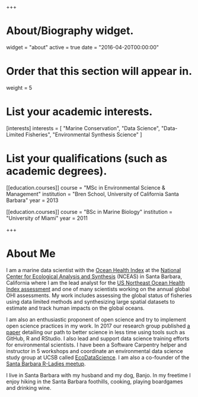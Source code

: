 +++
# About/Biography widget.
widget = "about"
active = true
date = "2016-04-20T00:00:00"

# Order that this section will appear in.
weight = 5

# List your academic interests.
[interests]
  interests = [
    "Marine Conservation",
    "Data Science",
    "Data-Limited Fisheries",
    "Environmental Synthesis Science"
  ]

# List your qualifications (such as academic degrees).
[[education.courses]]
  course = "MSc in Environmental Science & Management"
  institution = "Bren School, University of California Santa Barbara"
  year = 2013

[[education.courses]]
  course = "BSc in Marine Biology"
  institution = "University of Miami"
  year = 2011

+++

# About Me

I am a marine data scientist with the [Ocean Health Index](http://ohi-science.org/) at the [National Center for Ecological Analysis and Synthesis](https://www.nceas.ucsb.edu/) (NCEAS) in Santa Barbara, California where I am the lead analyst for the [US Northeast Ocean Health Index assessment](http://ohi-northeast.weebly.com/) and one of many scientists working on the annual global OHI assessments. My work includes assessing the global status of fisheries using data limited methods and synthesizing large spatial datasets to estimate and track human impacts on the global oceans.

I am also an enthusiastic proponent of open science and try to implement open science practices in my work. In 2017 our research group published [a paper](https://www.nature.com/articles/s41559-017-0160) detailing our path to better science in less time using tools such as GitHub, R and RStudio.
I also lead and support data science training efforts for environmental scientists. I have been a Software Carpentry helper and instructor in 5 workshops and coordinate an environmental data science study group at UCSB called [EcoDataScience](http://eco-data-science.github.io/). I am also a co-founder of the [Santa Barbara R-Ladies meetup](https://www.meetup.com/rladies-santa-barbara/).

I live in Santa Barbara with my husband and my dog, Banjo. In my freetime I enjoy hiking in the Santa Barbara foothills, cooking, playing boardgames and drinking wine.

